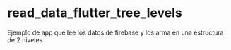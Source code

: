 # read_data_flutter_tree_levels
Ejemplo de app que lee los datos de firebase y los arma en una estructura de 2 niveles
